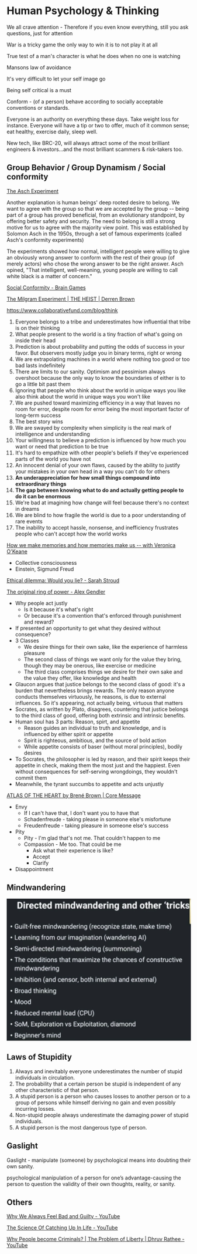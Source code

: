 # Human Psychology & Thinking

We all crave attention - Therefore if you even know everything, still you ask questions, just for attention

War is a tricky game the only way to win it is to not play it at all

True test of a man's character is what he does when no one is watching

Mansons law of avoidance

It's very difficult to let your self image go

Being self critical is a must

Conform - (of a person) behave according to socially acceptable conventions or standards.

Everyone is an authority on everything these days. Take weight loss for instance. Everyone will have a tip or two to offer, much of it common sense; eat healthy, exercise daily, sleep well.

New tech, like BRC-20, will always attract some of the most brilliant engineers & investors…and the most brilliant scammers & risk-takers too.

## Group Behavior / Group Dynamism / Social conformity

[The Asch Experiment](https://www.youtube.com/watch?v=iRh5qy09nNw)

Another explanation is human beings' deep rooted desire to belong. We want to agree with the group so that we are accepted by the group -- being part of a group has proved beneficial, from an evolutionary standpoint, by offering better safety and security. The need to belong is still a strong motive for us to agree with the majority view point. This was established by Solomon Asch in the 1950s, through a set of famous experiments (called Asch's conformity experiments)

The experiments showed how normal, intelligent people were willing to give an obviously wrong answer to conform with the rest of their group (of merely actors) who chose the wrong answer to be the right answer. Asch opined, "That intelligent, well-meaning, young people are willing to call white black is a matter of concern."

[Social Conformity - Brain Games](https://www.youtube.com/watch?v=o8BkzvP19v4)

[The Milgram Experiment | THE HEIST | Derren Brown](https://www.youtube.com/watch?v=Xxq4QtK3j0Y)

<https://www.collaborativefund.com/blog/think>

1. Everyone belongs to a tribe and underestimates how influential that tribe is on their thinking
2. What people present to the world is a tiny fraction of what's going on inside their head
3. Prediction is about probability and putting the odds of success in your favor. But observers mostly judge you in binary terms, right or wrong
4. We are extrapolating machines in a world where nothing too good or too bad lasts indefinitely
5. There are limits to our sanity. Optimism and pessimism always overshoot because the only way to know the boundaries of either is to go a little bit past them
6. Ignoring that people who think about the world in unique ways you like also think about the world in unique ways you won't like
7. We are pushed toward maximizing efficiency in a way that leaves no room for error, despite room for error being the most important factor of long-term success
8. The best story wins
9. We are swayed by complexity when simplicity is the real mark of intelligence and understanding
10. Your willingness to believe a prediction is influenced by how much you want or need that prediction to be true
11. It's hard to empathize with other people's beliefs if they've experienced parts of the world you have not
12. An innocent denial of your own flaws, caused by the ability to justify your mistakes in your own head in a way you can't do for others
13. **An underappreciation for how small things compound into extraordinary things**
14. **The gap between knowing what to do and actually getting people to do it can be enormous**
15. We're bad at imagining how change will feel because there's no context in dreams
16. We are blind to how fragile the world is due to a poor understanding of rare events
17. The inability to accept hassle, nonsense, and inefficiency frustrates people who can't accept how the world works

[How we make memories and how memories make us -- with Veronica O'Keane](https://www.youtube.com/watch?v=TZMYvnL8dfI)

- Collective consciousness
- Einstein, Sigmund Freud

[Ethical dilemma: Would you lie? - Sarah Stroud](https://youtu.be/OI-G23HF6Sw)

[The original ring of power - Alex Gendler](https://www.youtube.com/watch?v=TfVmW6sNux8)

- Why people act justly
  - Is it because it's what's right
  - Or because it's a convention that's enforced through punishment and reward?
- If presented an opportunity to get what they desired without consequence?
- 3 Classes
  - We desire things for their own sake, like the experience of harmless pleasure
  - The second class of things we want only for the value they bring, though they may be onerous, like exercise or medicine
  - The third class comprises things we desire for their own sake and the value they offer, like knowledge and health
- Glaucon argues that justice belongs to the second class of good: it's a burden that nevertheless brings rewards. The only reason anyone conducts themselves virtuously, he reasons, is due to external influences. So it's appearing, not actually being, virtuous that matters
- Socrates, as written by Plato, disagrees, countering that justice belongs to the third class of good, offering both extrinsic and intrinsic benefits.
- Human soul has 3 parts: Reason, spirt, and appetite
  - Reason guides an individual to truth and knowledge, and is influenced by either spirit or appetite
  - Spirit is righteous, ambitious, and the source of bold action
  - While appetite consists of baser (without moral principles), bodily desires
- To Socrates, the philosopher is led by reason, and their spirit keeps their appetite in check, making them the most just and the happiest. Even without consequences for self-serving wrongdoings, they wouldn't commit them
- Meanwhile, the tyrant succumbs to appetite and acts unjustly

[ATLAS OF THE HEART by Brené Brown | Core Message](https://www.youtube.com/watch?v=NNdN14bosbA)

- Envy
  - If I can't have that, I don't want you to have that
  - Schadenfreude - taking please in someone else's misfortune
  - Freudenfreude - taking pleasure in someone else's success
- Pity
  - Pity - I'm glad that's not me. That couldn't happen to me
  - Compassion - Me too. That could be me
    - Ask what their experience is like?
    - Accept
    - Clarify
- Disappointment

## Mindwandering

![image](../media/Human-Psychology-&-Thinking-image1.jpg)

## Laws of Stupidity

1. Always and inevitably everyone underestimates the number of stupid individuals in circulation.
2. The probability that a certain person be stupid is independent of any other characteristic of that person.
3. A stupid person is a person who causes losses to another person or to a group of persons while himself deriving no gain and even possibly incurring losses.
4. Non-stupid people always underestimate the damaging power of stupid individuals.
5. A stupid person is the most dangerous type of person.

## Gaslight

Gaslight - manipulate (someone) by psychological means into doubting their own sanity.

psychological manipulation of a person for one’s advantage-causing the person to question the validity of their own thoughts, reality, or sanity.

## Others

[Why We Always Feel Bad and Guilty - YouTube](https://www.youtube.com/watch?v=71WImmxUPRo)

[The Science Of Catching Up In Life - YouTube](https://www.youtube.com/watch?v=IOWelVx5CUw)

[Why People become Criminals? | The Problem of Liberty | Dhruv Rathee - YouTube](https://www.youtube.com/watch?v=d0KuhikVnVs)
